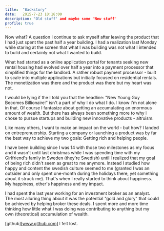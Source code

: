 ```yaml
---
title:  "Backstory"
date:   2015-7-23 10:18:00
description: "Old stuff" and maybe some "New stuff"
profile: true
---
```


Now what? A question I continue to ask myself after leaving the product that I had just spent the past half a year building. I had a realization last Monday while staring at the screen that what I was building was not what I intended to build and certainly not what I wanted to build. 

What had started as a online application portal for tenants seeking new rental housing had evolved over half a year into a payment processor that simplified things for the landlord. A rather robust payment processor - built to scale into multiple applications but initially focused on residential rentals. The monetization was there and the product was there but my heart was not. 

I would be lying if the I told you that the headline: "New Young Guy Becomes Billionaire!" isn't a part of why I do what I do. I know I'm not alone in that. Of course I fantasize about getting an accumulating an enormous amount of wealth. But there has always been something more to why I chose to pursue startups and building new innovative products - altruism.

Like many others, I want to make an impact on the world - but how? I landed on entreprenuership. Starting a company or launching a product was by far the best way to achieve my two goals: Getting rich and helping people.

I have been building since I was 14 with those two milestones as my focus and it wasn't until last christmas while I was spending time with my Girlfriend's family in Sweden (they're Swedish) until I realized that my goal of being rich didn't seem as great to me anymore. Instead I studied how happy and content the swedish culture seemed to me (granted I was an outsider and only spent one-month during the holidays there, yet something about it struck me). That's when I really started to think about happiness. My happiness, other's happiness and my impact.

I had spent the last year working for an investment broker as an analyst. The most alluring thing about it was the potential "gold and glory" that could be achieved by helping broker these deals. I spent more and more time thinking how little what I was doing was contributing to anything but my own (theoretical) accumulation of wealth.

[github][www.github.com]
I felt lost.



